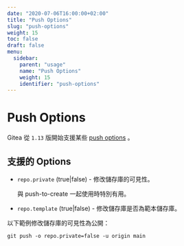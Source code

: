 ```yaml
---
date: "2020-07-06T16:00:00+02:00"
title: "Push Options"
slug: "push-options"
weight: 15
toc: false
draft: false
menu:
  sidebar:
    parent: "usage"
    name: "Push Options"
    weight: 15
    identifier: "push-options"
---
```


# Push Options

Gitea 從 `1.13` 版開始支援某些 [push options](https://git-scm.com/docs/git-push#Documentation/git-push.txt--oltoptiongt)
。

## 支援的 Options

- `repo.private` (true|false) - 修改儲存庫的可見性。

  與 push-to-create 一起使用時特別有用。

- `repo.template` (true|false) - 修改儲存庫是否為範本儲存庫。

以下範例修改儲存庫的可見性為公開：

```shell
git push -o repo.private=false -u origin main
```
